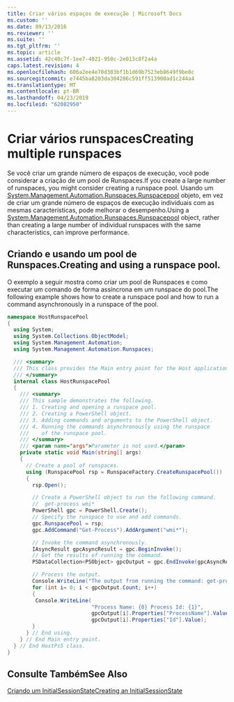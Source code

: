 ```yaml
---
title: Criar vários espaços de execução | Microsoft Docs
ms.custom: ''
ms.date: 09/13/2016
ms.reviewer: ''
ms.suite: ''
ms.tgt_pltfrm: ''
ms.topic: article
ms.assetid: 42c40c7f-1ee7-4021-950c-2e013c8f2a4a
caps.latest.revision: 4
ms.openlocfilehash: 606a2ee4e70d303bf1b1d69b7523eb8649f9be0c
ms.sourcegitcommit: e7445ba8203da304286c591ff513900ad1c244a4
ms.translationtype: MT
ms.contentlocale: pt-BR
ms.lasthandoff: 04/23/2019
ms.locfileid: "62082950"
---
```

# <a name="creating-multiple-runspaces"></a><span data-ttu-id="3e62c-102">Criar vários runspaces</span><span class="sxs-lookup"><span data-stu-id="3e62c-102">Creating multiple runspaces</span></span>

<span data-ttu-id="3e62c-103">Se você criar um grande número de espaços de execução, você pode considerar a criação de um pool de Runspaces.</span><span class="sxs-lookup"><span data-stu-id="3e62c-103">If you create a large number of runspaces, you might consider creating a runspace pool.</span></span> <span data-ttu-id="3e62c-104">Usando um [System.Management.Automation.Runspaces.Runspacepool](/dotnet/api/System.Management.Automation.Runspaces.RunspacePool) objeto, em vez de criar um grande número de espaços de execução individuais com as mesmas características, pode melhorar o desempenho.</span><span class="sxs-lookup"><span data-stu-id="3e62c-104">Using a [System.Management.Automation.Runspaces.Runspacepool](/dotnet/api/System.Management.Automation.Runspaces.RunspacePool) object, rather than creating a large number of individual runspaces with the same characteristics, can improve performance.</span></span>

## <a name="creating-and-using-a-runspace-pool"></a><span data-ttu-id="3e62c-105">Criando e usando um pool de Runspaces.</span><span class="sxs-lookup"><span data-stu-id="3e62c-105">Creating and using a runspace pool.</span></span>

 <span data-ttu-id="3e62c-106">O exemplo a seguir mostra como criar um pool de Runspaces e como executar um comando de forma assíncrona em um runspace do pool.</span><span class="sxs-lookup"><span data-stu-id="3e62c-106">The following example shows how to create a runspace pool and how to run a command asynchronously in a runspace of the pool.</span></span>

```csharp
namespace HostRunspacePool
{
  using System;
  using System.Collections.ObjectModel;
  using System.Management.Automation;
  using System.Management.Automation.Runspaces;

  /// <summary>
  /// This class provides the Main entry point for the Host application.
  /// </summary>
  internal class HostRunspacePool
  {
    /// <summary>
    /// This sample demonstrates the following.
    /// 1. Creating and opening a runspace pool.
    /// 2. Creating a PowerShell object.
    /// 3. Adding commands and arguments to the PowerShell object.
    /// 4. Running the commands asynchronously using the runspace
    ///    of the runspace pool.
    /// </summary>
    /// <param name="args">Parameter is not used.</param>
    private static void Main(string[] args)
    {
      // Create a pool of runspaces.
      using (RunspacePool rsp = RunspaceFactory.CreateRunspacePool())
      {
        rsp.Open();

        // Create a PowerShell object to run the following command.
        //  get-process wmi*
        PowerShell gpc = PowerShell.Create();
        // Specify the runspace to use and add commands.
        gpc.RunspacePool = rsp;
        gpc.AddCommand("Get-Process").AddArgument("wmi*");

        // Invoke the command asynchronously.
        IAsyncResult gpcAsyncResult = gpc.BeginInvoke();
        // Get the results of running the command.
        PSDataCollection<PSObject> gpcOutput = gpc.EndInvoke(gpcAsyncResult);

        // Process the output.
        Console.WriteLine("The output from running the command: get-process wmi*");
        for (int i= 0; i < gpcOutput.Count; i++)
        {
         Console.WriteLine(
                           "Process Name: {0} Process Id: {1}",
                           gpcOutput[i].Properties["ProcessName"].Value,
                           gpcOutput[i].Properties["Id"].Value);
        }
      } // End using.
    } // End Main entry point.
  } // End HostPs5 class.
}
```

## <a name="see-also"></a><span data-ttu-id="3e62c-107">Consulte Também</span><span class="sxs-lookup"><span data-stu-id="3e62c-107">See Also</span></span>

 [<span data-ttu-id="3e62c-108">Criando um InitialSessionState</span><span class="sxs-lookup"><span data-stu-id="3e62c-108">Creating an InitialSessionState</span></span>](./creating-an-initialsessionstate.md)
